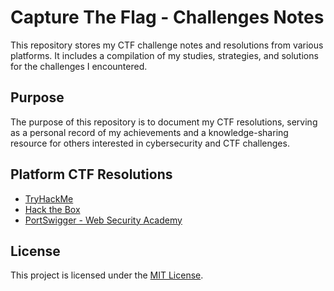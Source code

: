# Capture The Flag - Challenges Notes

This repository stores my CTF challenge notes and resolutions from various platforms. It includes a compilation of my studies, strategies, and solutions for the challenges I encountered. 

## Purpose

The purpose of this repository is to document my CTF resolutions, serving as a personal record of my achievements and a knowledge-sharing resource for others interested in cybersecurity and CTF challenges.


## Platform CTF Resolutions

- [TryHackMe](./TryHackMe/)  
- [Hack the Box](./hack_the_box/) 
- [PortSwigger - Web Security Academy](./PortSwigger_web_security_academy/) 

## License

This project is licensed under the [MIT License](LICENSE). 
